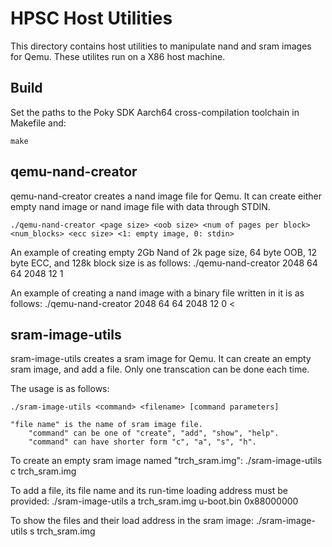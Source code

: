 HPSC Host Utilities
===================

This directory contains host utilities to manipulate nand and sram images for Qemu.
These utilites run on a X86 host machine.

Build
-----

Set the paths to the Poky SDK Aarch64 cross-compilation toolchain in Makefile and:

    make

qemu-nand-creator
-----

qemu-nand-creator creates a nand image file for Qemu. It can create either empty nand image or nand image file with data through STDIN.

    ./qemu-nand-creator <page size> <oob size> <num of pages per block> <num_blocks> <ecc size> <1: empty image, 0: stdin>

An example of creating empty 2Gb Nand of 2k page size, 64 byte OOB, 12 byte ECC, and 128k block size is as follows:
    ./qemu-nand-creator 2048 64 64 2048 12 1

An example of creating a nand image with a binary file written in it is as follows:
    ./qemu-nand-creator 2048 64 64 2048 12 0 < <file name>

sram-image-utils
-----

sram-image-utils creates a sram image for Qemu.
It can create an empty sram image, and add a file.
Only one transcation can be done each time.

The usage is as follows:

    ./sram-image-utils <command> <filename> [command parameters] 

	"file name" is the name of sram image file.
        "command" can be one of "create", "add", "show", "help".
        "command" can have shorter form "c", "a", "s", "h".

To create an empty sram image named "trch_sram.img":
    ./sram-image-utils c trch_sram.img

To add a file, its file name and its run-time loading address must be provided:
    ./sram-image-utils a trch_sram.img u-boot.bin 0x88000000

To show the files and their load address in the sram image:
    ./sram-image-utils s trch_sram.img

